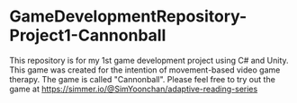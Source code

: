 # GameDevelopmentRepository-Project1-Cannonball
This repository is for my 1st game development project using C# and Unity. This game was created for the intention of movement-based video game therapy. The game is called "Cannonball".
Please feel free to try out the game at https://simmer.io/@SimYoonchan/adaptive-reading-series
